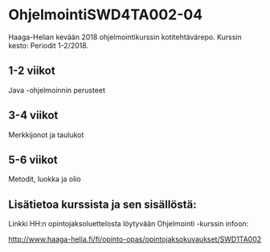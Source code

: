 # OhjelmointiSWD4TA002-04
Haaga-Helian kevään 2018 ohjelmointikurssin kotitehtävärepo.
Kurssin kesto: Periodit 1-2/2018.

## 1-2 viikot
Java -ohjelmoinnin perusteet

## 3-4 viikot
Merkkijonot ja taulukot

## 5-6 viikot
Metodit, luokka ja olio

## Lisätietoa kurssista ja sen sisällöstä: 
Linkki HH:n opintojaksoluettelosta löytyvään Ohjelmointi -kurssin infoon:

http://www.haaga-helia.fi/fi/opinto-opas/opintojaksokuvaukset/SWD1TA002